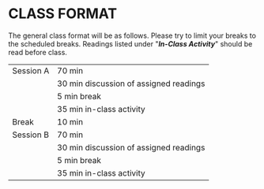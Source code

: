 # CLASS FORMAT

The general class format will be as follows. Please try to limit your breaks to the scheduled breaks. Readings listed under "**_In-Class Activity_**" should be read before class.

<table>
  <tr>
    <td>Session A</td>
    <td>70 min</td>
  </tr>
  <tr>
    <td></td>
    <td>30 min discussion of assigned readings</td>
  </tr>
  <tr>
    <td></td>
    <td>5 min break</td>
  </tr>
  <tr>
    <td></td>
    <td>35 min in-class activity</td>
  </tr>
  <tr>
    <td>Break</td>
    <td>10 min</td>
  </tr>
  <tr>
    <td>Session B</td>
    <td>70 min</td>
  </tr>
  <tr>
    <td></td>
    <td>30 min discussion of assigned readings</td>
  </tr>
  <tr>
    <td></td>
    <td>5 min break</td>
  </tr>
  <tr>
    <td></td>
    <td>35 min in-class activity</td>
  </tr>
</table>
